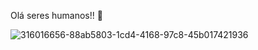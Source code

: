 Olá seres humanos!! 👋

![316016656-88ab5803-1cd4-4168-97c8-45b017421936](https://github.com/Deysehgfi/Deysehgfi/assets/138785041/6f992aab-a75a-415d-bb65-c17d07802b15)


<!--
**Deysehgfi/Deysehgfi** is a ✨ _special_ ✨ repository because its `README.md` (this file) appears on your GitHub profile.

Here are some ideas to get you started:

- 🔭 I’m currently working on ...
- 🌱 I’m currently learning ...
- 👯 I’m looking to collaborate on ...
- 🤔 I’m looking for help with ...
- 💬 Ask me about ...
- 📫 How to reach me: ...
- 😄 Pronouns: ...
- ⚡ Fun fact: ...
-->
